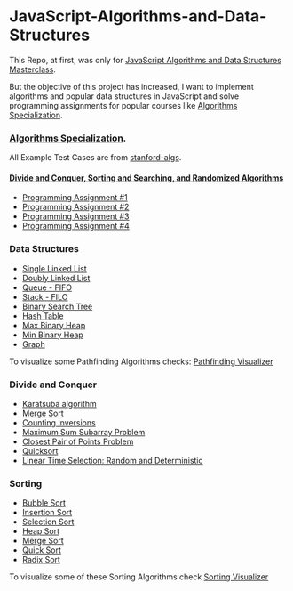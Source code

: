 # JavaScript-Algorithms-and-Data-Structures

This Repo, at first, was only for [JavaScript Algorithms and Data Structures Masterclass](https://www.udemy.com/course/js-algorithms-and-data-structures-masterclass/).

But the objective of this project has increased, I want to implement algorithms and popular data structures in JavaScript and solve programming assignments for popular courses like [Algorithms Specialization](https://www.coursera.org/specializations/algorithms).

### [Algorithms Specialization](https://www.coursera.org/specializations/algorithms).

All Example Test Cases are from [stanford-algs](https://github.com/beaunus/stanford-algs).

#### [Divide and Conquer, Sorting and Searching, and Randomized Algorithms](https://www.coursera.org/learn/algorithms-divide-conquer/home/welcome)

- [Programming Assignment #1](https://github.com/LyangHiga/javaScript-algorithms-data-structures/blob/master/algorithms-specialization-coursera/course1/week1/exe.js)
- [Programming Assignment #2](https://github.com/LyangHiga/javaScript-algorithms-data-structures/blob/master/algorithms-specialization-coursera/course1/week2/exe.js)
- [Programming Assignment #3](https://github.com/LyangHiga/javaScript-algorithms-data-structures/blob/master/algorithms-specialization-coursera/course1/week3/exe.js)
- [Programming Assignment #4](https://github.com/LyangHiga/javaScript-algorithms-data-structures/blob/master/algorithms-specialization-coursera/course1/week4/exe.js)

### Data Structures

- [Single Linked List](https://github.com/LyangHiga/JavaScript-Algorithms-and-Data-Structures-Masterclass/blob/master/data-structures/singlyList.js)
- [Doubly Linked List](https://github.com/LyangHiga/JavaScript-Algorithms-and-Data-Structures-Masterclass/blob/master/data-structures/doublyList.js)
- [Queue - FIFO](https://github.com/LyangHiga/JavaScript-Algorithms-and-Data-Structures-Masterclass/blob/master/data-structures/queue.js)
- [Stack - FILO](https://github.com/LyangHiga/JavaScript-Algorithms-and-Data-Structures-Masterclass/blob/master/data-structures/stack.js)
- [Binary Search Tree](https://github.com/LyangHiga/JavaScript-Algorithms-and-Data-Structures-Masterclass/blob/master/data-structures/binarySearchTree.js)
- [Hash Table](https://github.com/LyangHiga/JavaScript-Algorithms-and-Data-Structures-Masterclass/blob/master/data-structures/hashTable.js)
- [Max Binary Heap](https://github.com/LyangHiga/JavaScript-Algorithms-and-Data-Structures-Masterclass/blob/master/data-structures/maxBinaryHeap.js)
- [Min Binary Heap](https://github.com/LyangHiga/javaScript-algorithms-data-structures/blob/master/data-structures/minHeap.js)
- [Graph](https://github.com/LyangHiga/JavaScript-Algorithms-and-Data-Structures-Masterclass/blob/master/data-structures/graph.js)

To visualize some Pathfinding Algorithms checks: [Pathfinding Visualizer](https://lyanghiga.github.io/pathfinding-visualizer/)

### Divide and Conquer

- [Karatsuba algorithm](https://github.com/LyangHiga/javaScript-algorithms-data-structures/blob/master/divide-and-conquer/karatsuba.js)
- [Merge Sort](https://github.com/LyangHiga/javaScript-algorithms-data-structures/blob/master/sort/mergeSort.js)
- [Counting Inversions](https://github.com/LyangHiga/javaScript-algorithms-data-structures/blob/master/divide-and-conquer/counting-inversions.js)
- [Maximum Sum Subarray Problem](https://github.com/LyangHiga/javaScript-algorithms-data-structures/blob/master/divide-and-conquer/maxSubarr.js)
- [Closest Pair of Points Problem](https://github.com/LyangHiga/javaScript-algorithms-data-structures/blob/master/divide-and-conquer/closestPair.js)
- [Quicksort](https://github.com/LyangHiga/javaScript-algorithms-data-structures/blob/master/sort/quickSort.js)
- [Linear Time Selection: Random and Deterministic](https://github.com/LyangHiga/javaScript-algorithms-data-structures/blob/master/divide-and-conquer/selection.js)

### Sorting

- [Bubble Sort](https://github.com/LyangHiga/JavaScript-Algorithms-and-Data-Structures-Masterclass/blob/master/sort/bubbleSort.js)
- [Insertion Sort](https://github.com/LyangHiga/JavaScript-Algorithms-and-Data-Structures-Masterclass/blob/master/sort/insertionSort.js)
- [Selection Sort](https://github.com/LyangHiga/JavaScript-Algorithms-and-Data-Structures-Masterclass/blob/master/sort/selectionSort.js)
- [Heap Sort](https://github.com/LyangHiga/javaScript-algorithms-data-structures/blob/master/sort/heapSort.js)
- [Merge Sort](https://github.com/LyangHiga/JavaScript-Algorithms-and-Data-Structures-Masterclass/blob/master/sort/mergeSort.js)
- [Quick Sort](https://github.com/LyangHiga/JavaScript-Algorithms-and-Data-Structures-Masterclass/blob/master/sort/quickSort.js)
- [Radix Sort](https://github.com/LyangHiga/JavaScript-Algorithms-and-Data-Structures-Masterclass/blob/master/sort/radixSort.js)

To visualize some of these Sorting Algorithms check [Sorting Visualizer](https://lyanghiga.github.io/sorting-visualizer/)
